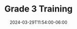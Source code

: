 ---
title: "Grade 3 Training"
date: 2024-03-29T11:54:00-06:00
end_date: 2024-04-01T11:54:00-06:00
lng: "-3.1347"
lat: "54.6013"
---